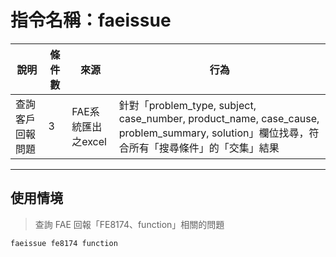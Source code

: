 # 指令名稱：faeissue

| 說明 | 條件數 | 來源 | 行為 |
| --- | --- | --- | --- |
| 查詢客戶回報問題 | 3 | FAE系統匯出之excel|針對「problem_type, subject, case_number, product_name, case_cause, problem_summary, solution」欄位找尋，符合所有「搜尋條件」的「交集」結果|

---

## 使用情境

> 查詢 FAE 回報「FE8174、function」相關的問題

```
faeissue fe8174 function
```










